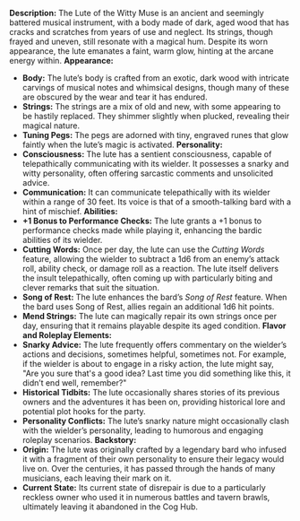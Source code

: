 **Description:** The Lute of the Witty Muse is an ancient and seemingly battered musical instrument, with a body made of dark, aged wood that has cracks and scratches from years of use and neglect. Its strings, though frayed and uneven, still resonate with a magical hum. Despite its worn appearance, the lute emanates a faint, warm glow, hinting at the arcane energy within.
**Appearance:**
- **Body:** The lute’s body is crafted from an exotic, dark wood with intricate carvings of musical notes and whimsical designs, though many of these are obscured by the wear and tear it has endured.
- **Strings:** The strings are a mix of old and new, with some appearing to be hastily replaced. They shimmer slightly when plucked, revealing their magical nature.
- **Tuning Pegs:** The pegs are adorned with tiny, engraved runes that glow faintly when the lute’s magic is activated.
**Personality:**
- **Consciousness:** The lute has a sentient consciousness, capable of telepathically communicating with its wielder. It possesses a snarky and witty personality, often offering sarcastic comments and unsolicited advice.
- **Communication:** It can communicate telepathically with its wielder within a range of 30 feet. Its voice is that of a smooth-talking bard with a hint of mischief.
**Abilities:**
- **+1 Bonus to Performance Checks:** The lute grants a +1 bonus to performance checks made while playing it, enhancing the bardic abilities of its wielder.
- **Cutting Words:** Once per day, the lute can use the _Cutting Words_ feature, allowing the wielder to subtract a 1d6 from an enemy’s attack roll, ability check, or damage roll as a reaction. The lute itself delivers the insult telepathically, often coming up with particularly biting and clever remarks that suit the situation.
- **Song of Rest:** The lute enhances the bard’s _Song of Rest_ feature. When the bard uses Song of Rest, allies regain an additional 1d6 hit points.
- **Mend Strings:** The lute can magically repair its own strings once per day, ensuring that it remains playable despite its aged condition.
**Flavor and Roleplay Elements:**
- **Snarky Advice:** The lute frequently offers commentary on the wielder’s actions and decisions, sometimes helpful, sometimes not. For example, if the wielder is about to engage in a risky action, the lute might say, "Are you sure that's a good idea? Last time you did something like this, it didn’t end well, remember?"
- **Historical Tidbits:** The lute occasionally shares stories of its previous owners and the adventures it has been on, providing historical lore and potential plot hooks for the party.
- **Personality Conflicts:** The lute’s snarky nature might occasionally clash with the wielder’s personality, leading to humorous and engaging roleplay scenarios.
**Backstory:**
- **Origin:** The lute was originally crafted by a legendary bard who infused it with a fragment of their own personality to ensure their legacy would live on. Over the centuries, it has passed through the hands of many musicians, each leaving their mark on it.
- **Current State:** Its current state of disrepair is due to a particularly reckless owner who used it in numerous battles and tavern brawls, ultimately leaving it abandoned in the Cog Hub.